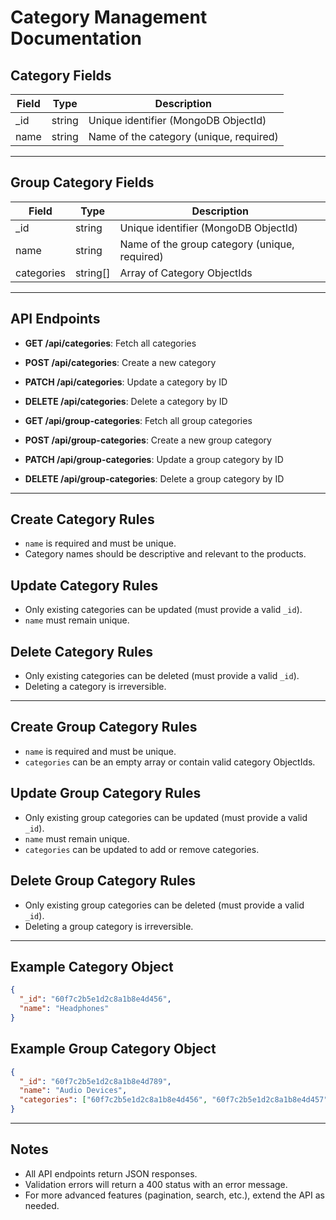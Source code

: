 # Category Management Documentation

## Category Fields

| Field      | Type     | Description                                 |
|------------|----------|---------------------------------------------|
| _id        | string   | Unique identifier (MongoDB ObjectId)        |
| name       | string   | Name of the category (unique, required)     |

---

## Group Category Fields

| Field      | Type       | Description                                 |
|------------|------------|---------------------------------------------|
| _id        | string     | Unique identifier (MongoDB ObjectId)        |
| name       | string     | Name of the group category (unique, required) |
| categories | string[]   | Array of Category ObjectIds                 |

---

## API Endpoints

- **GET /api/categories**: Fetch all categories
- **POST /api/categories**: Create a new category
- **PATCH /api/categories**: Update a category by ID
- **DELETE /api/categories**: Delete a category by ID

- **GET /api/group-categories**: Fetch all group categories
- **POST /api/group-categories**: Create a new group category
- **PATCH /api/group-categories**: Update a group category by ID
- **DELETE /api/group-categories**: Delete a group category by ID

---

## Create Category Rules
- `name` is required and must be unique.
- Category names should be descriptive and relevant to the products.

## Update Category Rules
- Only existing categories can be updated (must provide a valid `_id`).
- `name` must remain unique.

## Delete Category Rules
- Only existing categories can be deleted (must provide a valid `_id`).
- Deleting a category is irreversible.

---

## Create Group Category Rules
- `name` is required and must be unique.
- `categories` can be an empty array or contain valid category ObjectIds.

## Update Group Category Rules
- Only existing group categories can be updated (must provide a valid `_id`).
- `name` must remain unique.
- `categories` can be updated to add or remove categories.

## Delete Group Category Rules
- Only existing group categories can be deleted (must provide a valid `_id`).
- Deleting a group category is irreversible.

---

## Example Category Object
```json
{
  "_id": "60f7c2b5e1d2c8a1b8e4d456",
  "name": "Headphones"
}
```

## Example Group Category Object
```json
{
  "_id": "60f7c2b5e1d2c8a1b8e4d789",
  "name": "Audio Devices",
  "categories": ["60f7c2b5e1d2c8a1b8e4d456", "60f7c2b5e1d2c8a1b8e4d457"]
}
```

---

## Notes
- All API endpoints return JSON responses.
- Validation errors will return a 400 status with an error message.
- For more advanced features (pagination, search, etc.), extend the API as needed. 